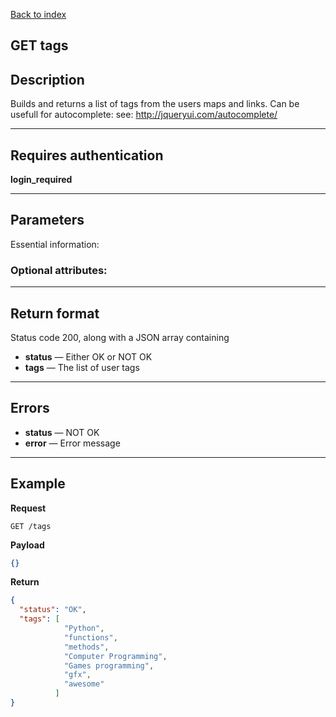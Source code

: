 [Back to index](api-reference.md)

## GET tags

## Description
Builds and returns a list of tags from the users maps and links. 
Can be usefull for autocomplete: see: http://jqueryui.com/autocomplete/

***

## Requires authentication
**login_required**

***

## Parameters
Essential information:

### Optional attributes:

***

## Return format
Status code 200, along with a JSON array containing 
- **status** — Either OK or NOT OK
- **tags** — The list of user tags
***

## Errors
- **status** — NOT OK
- **error** — Error message

***

## Example
**Request**

    GET /tags

**Payload**
``` json
{}
```


**Return**
``` json
{
  "status": "OK",
  "tags": [
            "Python",
            "functions",
            "methods",
            "Computer Programming",
            "Games programming",
            "gfx",
            "awesome"
          ]
}
```

